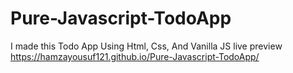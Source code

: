 # Pure-Javascript-TodoApp
I made this Todo App Using Html, Css, And Vanilla JS
live preview
https://hamzayousuf121.github.io/Pure-Javascript-TodoApp/

